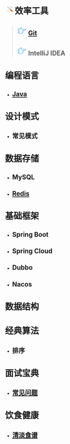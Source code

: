# ![](/images/dev-tool.png)效率工具
> ## ![](/images/point.png) [Git](git)
> ## ![](/images/point.png) IntelliJ IDEA

# 编程语言
- ## [Java](java)

# 设计模式
- ## 常见模式

# 数据存储
- ## MySQL
- ## [Redis](redis)

# 基础框架
- ## Spring Boot
- ## Spring Cloud
- ## Dubbo
- ## Nacos

# 数据结构

# 经典算法
- ## 排序

# 面试宝典
- ## [常见问题](interview-bible)

# 饮食健康
- ## [清淡食谱](healthy-diet)